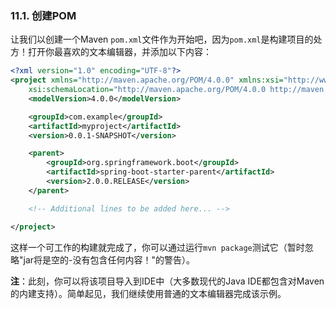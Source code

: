 ### 11.1. 创建POM

让我们以创建一个Maven `pom.xml`文件作为开始吧，因为`pom.xml`是构建项目的处方！打开你最喜欢的文本编辑器，并添加以下内容：
```xml
<?xml version="1.0" encoding="UTF-8"?>
<project xmlns="http://maven.apache.org/POM/4.0.0" xmlns:xsi="http://www.w3.org/2001/XMLSchema-instance"
    xsi:schemaLocation="http://maven.apache.org/POM/4.0.0 http://maven.apache.org/xsd/maven-4.0.0.xsd">
    <modelVersion>4.0.0</modelVersion>

    <groupId>com.example</groupId>
    <artifactId>myproject</artifactId>
    <version>0.0.1-SNAPSHOT</version>

    <parent>
        <groupId>org.springframework.boot</groupId>
        <artifactId>spring-boot-starter-parent</artifactId>
        <version>2.0.0.RELEASE</version>
    </parent>

    <!-- Additional lines to be added here... -->

</project>
```
这样一个可工作的构建就完成了，你可以通过运行`mvn package`测试它（暂时忽略"jar将是空的-没有包含任何内容！"的警告）。

**注**：此刻，你可以将该项目导入到IDE中（大多数现代的Java IDE都包含对Maven的内建支持）。简单起见，我们继续使用普通的文本编辑器完成该示例。